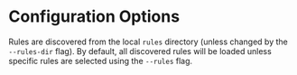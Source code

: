 # Configuration Options

Rules are discovered from the local `rules` directory (unless changed by the `--rules-dir` flag). By default, all discovered rules will be loaded unless specific rules are selected using the `--rules` flag.